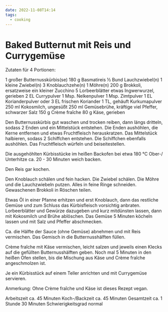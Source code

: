 ```yaml
---
date: 2022-11-08T14:14
tags:
  - cooking
---
```


# Baked Butternut mit Reis und Currygemüse

Zutaten für 4 Portionen:

1 großer               Butternusskürbis(se)
180 g                  Basmatireis
½ Bund                 Lauchzwiebel(n)
1 kleine               Zwiebel(n)
3                      Knoblauchzehe(n)
1                      Möhre(n)
200 g                  Brokkoli, ersatzweise ein kleiner Zucchino
5                      Lorbeerblätter
etwas                  Ingwerwurzel, gerieben
2 EL                   Currypulver
1 Msp.                 Nelkenpulver
1 Msp.                 Zimtpulver
1 EL                   Korianderpulver oder 3 EL frischen Koriander
1 TL, gehäuft          Kurkumapulver
250 ml                 Kokosmilch, ungesüßt
250 ml                 Gemüsebrühe, kräftige
viel                   Pfeffer, schwarzer
                       Salz
150 g                  Crème fraîche
80 g                   Käse, gerieben

Den Butternusskürbis gut waschen und trocken reiben, dann längs dritteln,
sodass 2 Enden und ein Mittelstück entstehen. Die Enden aushöhlen, die Kerne
entfernen und etwas Fruchtfleisch herauskratzen. Das Mittelstück halbieren,
sodass 2 Schiffchen entstehen. Die Schiffchen ebenfalls aushöhlen. Das
Fruchtfleisch würfeln und beiseitestellen.

Die ausgehöhlten Kürbisstücke im heißen Backofen bei etwa 180 °C Ober-/
Unterhitze ca. 20 - 30 Minuten weich backen.

Den Reis gar kochen.

Den Knoblauch schälen und fein hacken. Die Zwiebel schälen. Die Möhre und die
Lauchzwiebeln putzen. Alles in feine Ringe schneiden. Gewaschenen Brokkoli in
Röschen teilen.

Etwas Öl in einer Pfanne erhitzen und erst Knoblauch, dann das restliche Gemüse
und zum Schluss das Kürbisfleisch vorsichtig anbraten. Lorbeerblätter und
Gewürze dazugeben und kurz mitdünsten lassen, dann mit Kokosmilch und Brühe
ablöschen. Das Gemüse 5 Minuten köcheln lassen und mit Salz und Pfeffer
abschmecken.

Ca. die Hälfte der Sauce (ohne Gemüse) abnehmen und mit Reis vermischen. Das
Gemisch in die Butternusshälften füllen.

Crème fraîche mit Käse vermischen, leicht salzen und jeweils einen Klecks auf
die gefüllten Butternusshälften geben. Noch mal 5 Minuten in den heißen Ofen
stellen, bis die Mischung aus Käse und Crème fraîche angeschmolzen ist.

Je ein Kürbisstück auf einem Teller anrichten und mit Currygemüse servieren.

Anmerkung: Ohne Crème fraîche und Käse ist dieses Rezept vegan.

Arbeitszeit        ca. 45 Minuten
Koch-/Backzeit     ca. 45 Minuten
Gesamtzeit         ca. 1 Stunde 30 Minuten
Schwierigkeitsgrad normal
